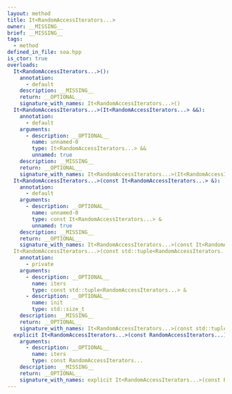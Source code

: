 ```yaml
---
layout: method
title: It<RandomAccessIterators...>
owner: __MISSING__
brief: __MISSING__
tags:
  - method
defined_in_file: soa.hpp
is_ctor: true
overloads:
  It<RandomAccessIterators...>():
    annotation:
      - default
    description: __MISSING__
    return: __OPTIONAL__
    signature_with_names: It<RandomAccessIterators...>()
  It<RandomAccessIterators...>(It<RandomAccessIterators...> &&):
    annotation:
      - default
    arguments:
      - description: __OPTIONAL__
        name: unnamed-0
        type: It<RandomAccessIterators...> &&
        unnamed: true
    description: __MISSING__
    return: __OPTIONAL__
    signature_with_names: It<RandomAccessIterators...>(It<RandomAccessIterators...> &&)
  It<RandomAccessIterators...>(const It<RandomAccessIterators...> &):
    annotation:
      - default
    arguments:
      - description: __OPTIONAL__
        name: unnamed-0
        type: const It<RandomAccessIterators...> &
        unnamed: true
    description: __MISSING__
    return: __OPTIONAL__
    signature_with_names: It<RandomAccessIterators...>(const It<RandomAccessIterators...> &)
  It<RandomAccessIterators...>(const std::tuple<RandomAccessIterators...> &, std::size_t):
    annotation:
      - private
    arguments:
      - description: __OPTIONAL__
        name: iters
        type: const std::tuple<RandomAccessIterators...> &
      - description: __OPTIONAL__
        name: init
        type: std::size_t
    description: __MISSING__
    return: __OPTIONAL__
    signature_with_names: It<RandomAccessIterators...>(const std::tuple<RandomAccessIterators...> & iters, std::size_t init)
  explicit It<RandomAccessIterators...>(const RandomAccessIterators...):
    arguments:
      - description: __OPTIONAL__
        name: iters
        type: const RandomAccessIterators...
    description: __MISSING__
    return: __OPTIONAL__
    signature_with_names: explicit It<RandomAccessIterators...>(const RandomAccessIterators... iters)
---
```


